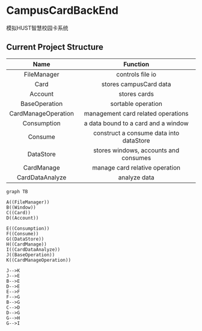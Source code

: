 # CampusCardBackEnd

模拟HUST智慧校园卡系统

## Current Project Structure

|        Name         |                Function                 |
|:-------------------:|:---------------------------------------:|
|     FileManager     |            controls file io             |
|        Card         |         stores campusCard data          |
|       Account       |              stores cards               |
|    BaseOperation    |           sortable operation            |
| CardManageOperation |   management card related operations    |
|     Consumption     |   a data bound to a card and a window   |
|       Consume       | construct a consume data into dataStore |
|      DataStore      |  stores windows, accounts and consumes  |
|     CardManage      |     manage card relative operation      |
|   CardDataAnalyze   |              analyze data               |

```mermaid
graph TB

A((FileManager))
B((Window))
C((Card))
D((Account))

E((Consumption))
F((Consume))
G((DataStore))
H((CardManage))
I((CardDataAnalyze))
J((BaseOperation))
K((CardManageOperation))

J-->K
J-->E
B-->E
D-->E
E-->F
F-->G
B-->G
C-->D
D-->G
G-->H
G-->I

```

